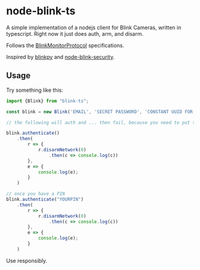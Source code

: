 # node-blink-ts

A simple implementation of a nodejs client for Blink Cameras, written in typescript.  Right now it just does auth, arm, and disarm.

Follows the [BlinkMonitorProtocol](https://github.com/MattTW/BlinkMonitorProtocol) specifications.

Inspired by [blinkpy](https://github.com/fronzbot/blinkpy) and [node-blink-security](https://github.com/madshall/node-blink-security).

## Usage

Try something like this:

```typescript
import {Blink} from "blink-ts";

const blink = new Blink('EMAIL', 'SECRET PASSWORD', 'CONSTANT UUID FOR THE DEVICE RUNNING THIS SOFTWARE');

// the following will auth and ... then fail, because you need to put the PIN in there.

blink.authenticate()
    .then(
        r => {
            r.disarmNetwork(0)
                .then(c => console.log(c))
        },
        e => {
            console.log(e);
        }
    )

// once you have a PIN
blink.authenticate("YOURPIN")
    .then(
        r => {
            r.disarmNetwork(0)
                .then(c => console.log(c))
        },
        e => {
            console.log(e);
        }
    )
```

Use responsibly.